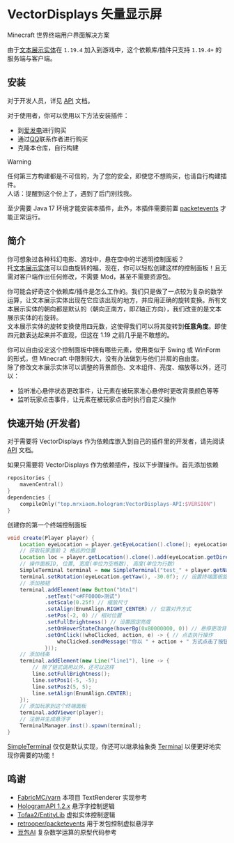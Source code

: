 # VectorDisplays 矢量显示屏

Minecraft 世界终端用户界面解决方案

由于[文本展示实体](https://zh.minecraft.wiki/w/%E5%B1%95%E7%A4%BA%E5%AE%9E%E4%BD%93#%E5%8E%86%E5%8F%B2)在 `1.19.4` 加入到游戏中，这个依赖库/插件只支持 `1.19.4+` 的服务端与客户端。

## 安装

对于开发人员，详见 [API](/api/README.md) 文档。

对于使用者，你可以使用以下方法安装插件：
+ 到[爱发电](https://afdian.com/a/mrxiaom)进行购买
+ 通过[QQ](https://qm.qq.com/q/umnukgs1k4)联系作者进行购买
+ 克隆本仓库，自行构建

> [!WARNING]
> 
> 任何第三方构建都是不可信的，为了您的安全，即使您不想购买，也请自行构建插件。  
> 人话：提醒到这个份上了，遇到了后门别找我。
> 

至少需要 Java 17 环境才能安装本插件，此外，本插件需要前置 [packetevents](https://modrinth.com/plugin/packetevents/versions?l=spigot) 才能正常运行。

## 简介

你可想象过各种科幻电影、游戏中，悬在空中的半透明控制面板？  
托[文本展示实体](https://zh.minecraft.wiki/w/%E5%B1%95%E7%A4%BA%E5%AE%9E%E4%BD%93)可以自由旋转的福，现在，你可以轻松创建这样的控制面板！且无需对客户端作出任何修改，不需要 Mod，甚至不需要资源包。

你可能会好奇这个依赖库/插件是怎么工作的。我们只是做了一点较为复杂的数学运算，让文本展示实体出现在它应该出现的地方，并应用正确的旋转变换。所有文本展示实体的朝向都是默认的（朝向正南方，即Z轴正方向），我们改变的是文本展示实体的右旋转。  
文本展示实体的旋转变换使用四元数，这使得我们可以将其旋转到**任意角度**。即使四元数表达起来并不直观，但这在 1.19 之前几乎是不敢想的。

你可以自由设定这个控制面板中拥有哪些元素，使用类似于 Swing 或 WinForm 的形式，但 Minecraft 中限制较大，没有办法做到与他们并肩的自由度。  
除了修改文本展示实体可以调整的背景颜色、文本组件、亮度、缩放等以外，还可以：
+ 监听准心悬停状态更改事件，让元素在被玩家准心悬停时更改背景颜色等等
+ 监听玩家点击事件，让元素在被玩家点击时执行自定义操作

## 快速开始 (开发者)

对于需要将 VectorDisplays 作为依赖库嵌入到自己的插件里的开发者，请先阅读 [API](/api/README.md) 文档。

如果只需要将 VectorDisplays 作为依赖插件，按以下步骤操作。首先添加依赖
```kotlin
repositories {
    mavenCentral()
}
dependencies {
    compileOnly("top.mrxiaom.hologram:VectorDisplays-API:$VERSION")
}
```
创建你的第一个终端控制面板
```java
void create(Player player) {
    Location eyeLocation = player.getEyeLocation().clone(); eyeLocation.setPitch(0);
    // 获取玩家面前 2 格远的位置
    Location loc = player.getLocation().clone().add(eyeLocation.getDirection().multiply(2));
    // 操作面板ID, 位置, 宽度(单位为空格数), 高度(单位为行数)
    SimpleTerminal terminal = new SimpleTerminal("test_" + player.getName(), loc, 9, 3);
    terminal.setRotation(eyeLocation.getYaw(), -30.0f); // 设置终端面板旋转
    // 添加按钮
    terminal.addElement(new Button("btn1")
            .setText("<#FF0000>测试")
            .setScale(0.25f) // 缩放尺寸
            .setAlign(EnumAlign.RIGHT_CENTER) // 位置对齐方式
            .setPos(-2, 0) // 相对位置
            .setFullBrightness() // 设置固定亮度
            .setOnHoverStateChange(hoverBg(0x80000000, 0)) // 悬停更改背景颜色
            .setOnClick((whoClicked, action, e) -> { // 点击执行操作
                whoClicked.sendMessage("你以 " + action + " 方式点击了按钮 " + e.getId());
            }));
    // 添加线条
    terminal.addElement(new Line("line1"), line -> {
        // 除了链式调用以外，还可以这样
        line.setFullBrightness();
        line.setPos1(-5, -5);
        line.setPos2(5, 5);
        line.setAlign(EnumAlign.CENTER);
    });
    // 添加玩家到这个终端面板
    terminal.addViewer(player);
    // 注册并生成悬浮字
    TerminalManager.inst().spawn(terminal);
}
```
[SimpleTerminal](https://github.com/MrXiaoM/VectorDisplays/blob/main/api/src/main/java/top/mrxiaom/hologram/vector/displays/ui/SimpleTerminal.java) 仅仅是默认实现，你还可以继承抽象类 [Terminal](https://github.com/MrXiaoM/VectorDisplays/blob/main/api/src/main/java/top/mrxiaom/hologram/vector/displays/ui/api/Terminal.java) 以便更好地实现你需要的功能！

## 鸣谢

+ [FabricMC/yarn](https://github.com/FabricMC/yarn) 本项目 TextRenderer 实现参考
+ [HologramAPI 1.2.x](https://github.com/HologramLib/HologramLib) 悬浮字控制逻辑
+ [Tofaa2/EntityLib](https://github.com/Tofaa2/EntityLib) 虚拟实体控制逻辑
+ [retrooper/packetevents](https://github.com/retrooper/packetevents) 用于发包控制虚拟悬浮字
+ [豆包AI](https://doubao.com/) 复杂数学运算的原型代码参考
